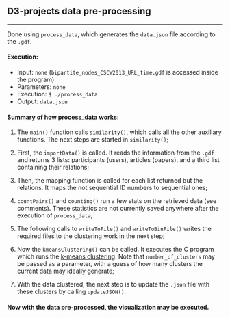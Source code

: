 ## D3-projects data pre-processing
----------
Done using `process_data`, which generates the `data.json` file according to the `.gdf`.

#### Execution:

- Input: `none` (`bipartite_nodes_CSCW2013_URL_time.gdf` is accessed inside the program)
- Parameters: `none`
- Execution: `$ ./process_data`
- Output: `data.json`

#### Summary of how process_data works:

1. The `main()` function calls `similarity()`, which calls all the other auxiliary functions. The next steps are started in `similarity()`;

2. First, the `importData()` is called. It reads the information from the `.gdf` and returns 3 lists: participants (users), articles (papers), and a third list containing their relations;

3. Then, the mapping function is called for each list returned but the relations. It maps the not sequential ID numbers to sequential ones;

4. `countPairs()` and `counting()` run a few stats on the retrieved data (see comments). These statistics are not currently saved anywhere after the execution of `process_data`;

5. The following calls to `writeToFile()` and `writeToBinFile()` writes the required files to the clustering work in the next step;

6. Now the `kmeansClustering()` can be called. It executes the C program which runs the [k-means clustering](https://en.wikipedia.org/wiki/K-means_clustering). Note that `number_of_clusters` may be passed as a parameter, with a guess of how many clusters the current data may ideally generate;

7. With the data clustered, the next step is to update the `.json` file with these clusters by calling `updateJSON()`.

#### Now with the data pre-processed, the visualization may be executed.
